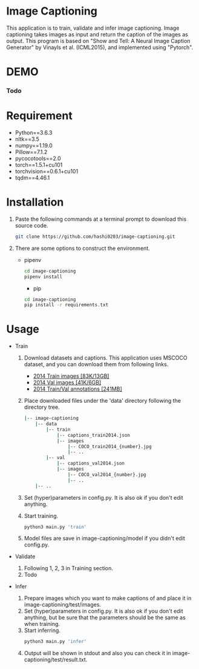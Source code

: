 # Image Captioning

This application is to train, validate and infer image captioning.
Image captioning takes images as input and return the caption of the images as output.
This program is based on "Show and Tell: A Neural Image Caption Generator" by Vinayls et al. (ICML2015), and implemented using "Pytorch".

# DEMO

### Todo

# Requirement

 - Python==3.6.3
 - nltk==3.5
 - numpy==1.19.0
 - Pillow==7.1.2
 - pycocotools==2.0
 - torch==1.5.1+cu101
 - torchvision==0.6.1+cu101
 - tqdm==4.46.1

# Installation

1. Paste the following commands at a terminal prompt to download this source code.

	```bash
	git clone https://github.com/hashi0203/image-captioning.git
	```
2. There are some options to construct the environment.
	 - pipenv
		```bash
		cd image-captioning
		pipenv install
		```
	   - pip
		```bash
		cd image-captioning
		pip install -r requirements.txt
		```

# Usage

 - Train
	 1. Download datasets and captions.
			This application uses MSCOCO dataset, and you can download them from following links.
 
		- [2014 Train images [83K/13GB]](http://images.cocodataset.org/zips/train2014.zip)  
		- [2014 Val images [41K/6GB]](http://images.cocodataset.org/zips/val2014.zip)
		- [2014 Train/Val annotations [241MB]](http://images.cocodataset.org/annotations/annotations_trainval2014.zip)

	2. Place downloaded files under the 'data' directory following the directory tree.
		```bash
		|-- image-captioning
		    |-- data
			    |-- train
				    |-- captions_train2014.json
				    |-- images
					    |-- COCO_train2014_{number}.jpg
					    |-- ..
				|-- val
					|-- captions_val2014.json
				    |-- images
					    |-- COCO_val2014_{number}.jpg
					    |-- ..
		    |-- ..
		``` 

	 3. Set (hyper)parameters in config.py.
		It is also ok if you don't edit anything.

	4. Start training.
		```bash
		python3 main.py 'train'
		```

	5. Model files are save in image-captioning/model if you didn't edit config.py.

- Validate
	1. Following 1, 2, 3 in Training section.
	2. Todo

- Infer
	1. Prepare images which you want to make captions of and place it in image-captioning/test/images.
	2. Set (hyper)parameters in config.py.
		It is also ok if you don't edit anything, but be sure that the parameters should be the same as when training.
	3. Start inferring.
		```bash
		python3 main.py 'infer'
		```
	4. Output will be shown in stdout and also you can check it in image-captioning/test/result.txt.
